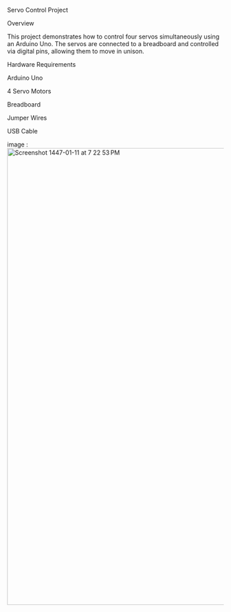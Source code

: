 Servo Control Project

Overview

This project demonstrates how to control four servos simultaneously using an Arduino Uno. The servos are connected to a breadboard and controlled via digital pins, allowing them to move in unison.

Hardware Requirements





Arduino Uno



4 Servo Motors



Breadboard



Jumper Wires



USB Cable

image :<img width="1063" alt="Screenshot 1447-01-11 at 7 22 53 PM" src="https://github.com/user-attachments/assets/bd9a7723-9078-4ed7-9e9f-06c5a7c3226c" />


